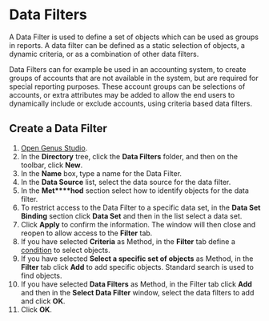 # Data Filters

A Data Filter is used to define a set of objects which can be used as groups in reports. A data filter can be defined as a static selection of objects, a dynamic criteria, or as a combination of other data filters.

Data Filters can for example be used in an accounting system, to create groups of accounts that are not available in the system, but are required for special reporting purposes. These account groups can be selections of accounts, or extra attributes may be added to allow the end users to dynamically include or exclude accounts, using criteria based data filters.


## Create a Data Filter

1.  [Open Genus Studio](../../../developers/defining-an-app-model/getting-started/how-to-open-genus-studio.md).
2.  In the **Directory** tree, click the **Data Filters** folder, and then on the toolbar, click **New**.
3.  In the **Name** box, type a name for the Data Filter.
4.  In the **Data Source** list, select the data source for the data filter.
5.  In the **Met****hod** section select how to identify objects for the data filter.
6.  To restrict access to the Data Filter to a specific data set, in the **Data Set Binding** section click **Data Set** and then in the list select a data set.
7.  Click **Apply** to confirm the information. The window will then close and reopen to allow access to the **Filter** tab.
8.  If you have selected **Criteria** as Method, in the **Filter** tab define a [condition](../../../developers/defining-an-app-model/common-concepts/conditions.md) to select objects.
9.  If you have selected **Select a specific set of objects** as Method, in the **Filter** tab click **Add** to add specific objects. Standard search is used to find objects.
10.  If you have selected **Data Filters** as Method, in the Filter tab click **Add** and then in the **Select Data Filter** window, select the data filters to add and click **OK**.
11.  Click **OK**.  

